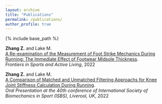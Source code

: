 ```yaml
---
layout: archive
title: "Publications"
permalink: /publications/
author_profile: true
---
```


{% include base_path %}

**Zhang Z.** and Lake M. <br>
[A Re-examination of the Measurement of Foot Strike Mechanics During Running: The Immediate Effect of Footwear Midsole Thickness](https://www.frontiersin.org/articles/10.3389/fspor.2022.824183/full). <br> *Frontiers in Sports and Active Living*, 2022

**Zhang Z.** and Lake M. <br>
[A Comparison of Matched and Unmatched Filtering Approachs for Knee Joint Stiffness Calculation During Running](https://commons.nmu.edu/isbs/vol40/iss1/195). <br> *Oral Presentation at the 40th conference of International Society of Biomechanics in Sport (ISBS), Liverool, UK*, 2022
